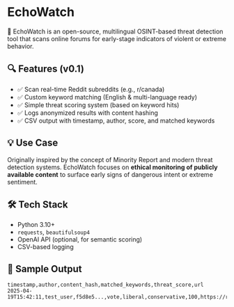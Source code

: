 # EchoWatch

🚨 EchoWatch is an open-source, multilingual OSINT-based threat detection tool that scans online forums for early-stage indicators of violent or extreme behavior.

## 🔍 Features (v0.1)
- ✅ Scan real-time Reddit subreddits (e.g., r/canada)
- ✅ Custom keyword matching (English & multi-language ready)
- ✅ Simple threat scoring system (based on keyword hits)
- ✅ Logs anonymized results with content hashing
- ✅ CSV output with timestamp, author, score, and matched keywords

## 💡 Use Case
Originally inspired by the concept of Minority Report and modern threat detection systems. EchoWatch focuses on **ethical monitoring of publicly available content** to surface early signs of dangerous intent or extreme sentiment.

## 🛠️ Tech Stack
- Python 3.10+
- `requests`, `beautifulsoup4`
- OpenAI API (optional, for semantic scoring)
- CSV-based logging

## 📁 Sample Output
```csv
timestamp,author,content_hash,matched_keywords,threat_score,url
2025-04-19T15:42:11,test_user,f5d8e5...,vote,liberal,conservative,100,https://reddit.com/xyz
